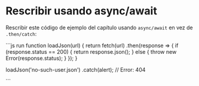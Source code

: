 # Rescribir usando async/await

Rescribir este código de ejemplo del capítulo  usando `async/await` en vez de `.then/catch`:

\`\`\`js run function loadJson\(url\) { return fetch\(url\) .then\(response =&gt; { if \(response.status == 200\) { return response.json\(\); } else { throw new Error\(response.status\); } }\); }

loadJson\('no-such-user.json'\) .catch\(alert\); // Error: 404

\`\`\`

